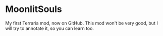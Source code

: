 # MoonlitSouls
My first Terraria mod, now on GitHub.
This mod won't be very good, but I will try to annotate it, so you can learn too.
